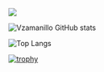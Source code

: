 ![](https://komarev.com/ghpvc/?username=vzamanillo&color=brightgreen)

![Vzamanillo GitHub stats](https://github-readme-stats.vercel.app/api?username=vzamanillo&show_icons=true)

![Top Langs](https://github-readme-stats.vercel.app/api/top-langs/?username=vzamanillo&langs_count=8&layout=compact)

[![trophy](https://github-profile-trophy.vercel.app/?username=vzamanillo&margin-w=15&margin-h=15)](https://github.com/ryo-ma/github-profile-trophy)

<!--
**vzamanillo/vzamanillo** is a ✨ _special_ ✨ repository because its `README.md` (this file) appears on your GitHub profile.

Here are some ideas to get you started:

- 🔭 I’m currently working on ...
- 🌱 I’m currently learning ...
- 👯 I’m looking to collaborate on ...
- 🤔 I’m looking for help with ...
- 💬 Ask me about ...
- 📫 How to reach me: ...
- 😄 Pronouns: ...
- ⚡ Fun fact: ...
-->
